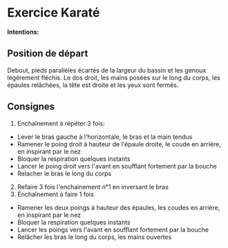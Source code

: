 # Exercice Karaté

**Intentions:** 

## Position de départ

Debout, pieds parallèles écartés de la largeur du bassin et les genoux légèrement fléchis. Le dos
droit, les mains posées sur le long du corps, les épaules relâchées, la tête est droite et les yeux sont fermés.

## Consignes

1. Enchaînement à répéter 3 fois:
- Lever le bras gauche à l'horizontale, le bras et la main tendus
- Ramener le poing droit à hauteur de l'épaule droite, le coude en arrière, en inspirant par le nez
- Bloquer la respiration quelques instants
- Lancer le poing droit vers l'avant en soufflant fortement par la bouche
- Relacher le bras le long du corps

2. Refaire 3 fois l'enchainement n°1 en inversant le bras
3. Enchaînement à faire 1 fois
- Ramener les deux poings à hauteur des épaules, les coudes en arrière, en inspirant par le nez
- Bloquer la respiration quelques instants
- Lancer les poings vers l'avant en soufflant fortement par la bouche
- Relâcher les bras le long du corps, les mains ouvertes
